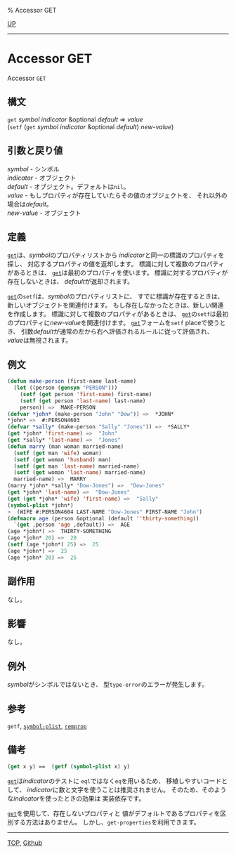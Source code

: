 % Accessor GET

[UP](10.2.html)  

---

# Accessor GET


Accessor `GET`


## 構文

`get` *symbol* *indicator* &optional *default* => *value*  
(`setf` (`get` *symbol* *indicator* &optional *default*) *new-value*)


## 引数と戻り値

*symbol* - シンボル  
*indicator* - オブジェクト  
*default* - オブジェクト。デフォルトは`nil`。  
*value* - もしプロパティが存在していたらその値のオブジェクトを、
それ以外の場合は*default*。  
*new-value* - オブジェクト


## 定義

[`get`](10.2.get.html)は、*symbol*のプロパティリストから
*indicator*と同一の標識のプロパティを探し、
対応するプロパティの値を返却します。
標識に対して複数のプロパティがあるときは、
[`get`](10.2.get.html)は最初のプロパティを使います。
標識に対するプロパティが存在しないときは、
*default*が返却されます。

[`get`](10.2.get.html)の`setf`は、*symbol*のプロパティリストに、
すでに標識が存在するときは、
新しいオブジェクトを関連付けます。
もし存在しなかったときは、新しい関連を作成します。
標識に対して複数のプロパティがあるときは、
[`get`](10.2.get.html)の`setf`は最初のプロパティに*new-value*を関連付けます。
[`get`](10.2.get.html)フォームを`setf` placeで使うとき、
引数*default*が通常の左から右へ評価されるルールに従って評価され、
*value*は無視されます。


## 例文

```lisp
(defun make-person (first-name last-name)
  (let ((person (gensym "PERSON")))
    (setf (get person 'first-name) first-name)
    (setf (get person 'last-name) last-name)
    person)) =>  MAKE-PERSON
(defvar *john* (make-person "John" "Dow")) =>  *JOHN*
*john* =>  #:PERSON4603
(defvar *sally* (make-person "Sally" "Jones")) =>  *SALLY*
(get *john* 'first-name) =>  "John"
(get *sally* 'last-name) =>  "Jones"
(defun marry (man woman married-name)
  (setf (get man 'wife) woman)
  (setf (get woman 'husband) man)
  (setf (get man 'last-name) married-name)
  (setf (get woman 'last-name) married-name)
  married-name) =>  MARRY
(marry *john* *sally* "Dow-Jones") =>  "Dow-Jones"
(get *john* 'last-name) =>  "Dow-Jones"
(get (get *john* 'wife) 'first-name) =>  "Sally"
(symbol-plist *john*)
>  (WIFE #:PERSON4604 LAST-NAME "Dow-Jones" FIRST-NAME "John")
(defmacro age (person &optional (default ''thirty-something)) 
  `(get ,person 'age ,default)) =>  AGE
(age *john*) =>  THIRTY-SOMETHING
(age *john* 20) =>  20
(setf (age *john*) 25) =>  25
(age *john*) =>  25
(age *john* 20) =>  25
```


## 副作用

なし。


## 影響

なし。


## 例外

*symbol*がシンボルではないとき、
型`type-error`のエラーが発生します。


## 参考

`getf`,
[`symbol-plist`](10.2.symbol-plist.html),
[`remprop`](10.2.remprop.html)


## 備考

```lisp
(get x y) ==  (getf (symbol-plist x) y)
```

[`get`](10.2.get.html)は*indicator*のテストに
`eql`ではなく`eq`を用いるため、
移植しやすいコードとして、
*indicator*に数と文字を使うことは推奨されません。
そのため、そのような*indicator*を使ったときの効果は
実装依存です。

[`get`](10.2.get.html)を使用して、存在しないプロパティと
値がデフォルトであるプロパティを区別する方法はありません。
しかし、`get-properties`を利用できます。


---
[TOP](index.html),  [Github](https://github.com/nptcl/npt-japanese)

